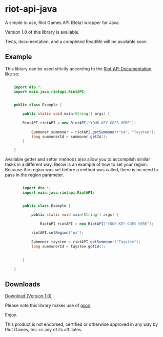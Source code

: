 riot-api-java
=============

A simple to use, Riot Games API (Beta) wrapper for Java.

Version 1.0 of this library is available.

Tests, documentation, and a completed ReadMe will be available soon.
## Example

This library can be used strictly according to the [Riot API Documentation](https://developer.riotgames.com/api/methods) like so:

```java

	import dto.*;
	import main.java.riotapi.RiotAPI;
	

	public class Example {

		public static void main(String[] args) {
			
		RiotAPI riotAPI = new RiotAPI("YOUR KEY GOES HERE");
		
			Summoner summoner = riotAPI.getSummoner("na", "Taystee");
			long summonerId = summoner.getId();
		}

	}

```

Available getter and setter methods also allow you to accomplish similar tasks in a different way.
Below is an example of how to set your region. Because the region was set before a method was called, there is no need to pass in the region parameter.

```java

        import dto.*;
        import main.java.riotapi.RiotAPI;


        public class Example {

        	public static void main(String[] args) {
		
	        	RiotAPI riotAPI = new RiotAPI("YOUR KEY GOES HERE");
			
			riotAPI.setRegion("na");
		
			Summoner taystee = riotAPI.getSummoner("Taystee");
			long summonerId = taystee.getId();
			
		
		}

	}

```

## Downloads
[Download (Version 1.0)](https://www.dropbox.com/s/te7kxqqrhzsp60e/riot-api-java.jar)

Please note this library makes use of [gson](http://code.google.com/p/google-gson/)

Enjoy.

This product is not endorsed, certified or otherwise approved in any way by Riot Games, Inc. or any of its affiliates.
